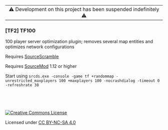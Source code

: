 <table align="center">
    <tr>
        <td>
            <div align="center">⚠️ Development on this project has been suspended indefinitely ⚠️</div>
        </td>
    </tr>
</table>

### [TF2] TF100

100 player server optimization plugin; removes several map entities and optimizes network configurations

Requires [SourceScramble](https://github.com/nosoop/SMExt-SourceScramble)

Requires [SourceMod](https://www.sourcemod.net/) 1.12 or higher

Start using `srcds.exe -console -game tf +randommap -unrestricted_maxplayers 100 +maxplayers 100 -nocrashdialog -timeout 0 -refreshrate 30`

## &nbsp;

[![Creative Commons License](https://i.creativecommons.org/l/by-nc-sa/4.0/88x31.png)](http://creativecommons.org/licenses/by-nc-sa/4.0/)

Licensed under [CC BY-NC-SA 4.0](https://github.com/KatsuteTF/TF100/blob/main/LICENSE)